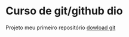 # Curso de git/github dio
Projeto meu primeiro repositório
[dowload git](https://git-scm.com/downloads)
